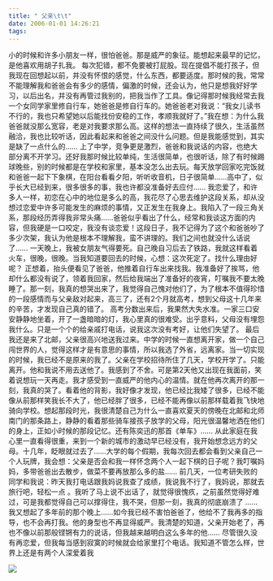 ```yaml
---
title: " 父亲\t\t"
date: 2006-01-01 14:26:21
tags:
---
```


小的时候和许多小朋友一样，很怕爸爸。那是威严的象征。能想起来最早的记忆，是他喜欢用胡子扎我。 每次犯错，都不免要被打屁股。现在提倡不能打孩子，但我现在回想起以前，并没有怀恨的感觉，什么东西，都要适度。那时候的我，常常不能理解我和爸爸会有多少的感情，偏激的时候，还会认为，他只是想我好好学习，以后出名，并没有再管过我别的，把我当作了工具。像记得那时候我经常去我一个女同学家里修自行车，她爸爸是修自行车的。她爸爸老对我说：“我女儿读书不行的，我也只希望她以后能找份安稳的工作，孝顺我就好了。”我在想：为什么我爸爸就没那么宽容，老是对我要求那么高。这样的想法一直持续了很久，生活虽然融洽，我也比较听话，因此看起来和爸爸之间没什么问题。但是我能感觉到，其实是缺了一点什么的…… 上了中学，竞争更是激烈，爸爸和我说话的内容，也绝大部分离不开学习。还好我那时候比较单纯，生活很简单，也很听话，除了有时候踢球晚些，别的时候都是在学校和家里，基本没怎么出去玩。每天放学回家吃完饭就和爸爸一起下下象棋，在阳台看看夕阳，听听收音机，日子很简单……高中了，似乎长大已经到来，很多很多的事，我也许都没准备好去应付…… 我恋爱了，和许多人一样，初恋在心中的地位是多么的高，我花尽了心思去维护这段关系，却从没想过恋爱中许多可能发生的麻烦的事情，又正发生在我身上。我陷入了一段三角关系，那段经历弄得我非常头痛……爸爸似乎看出了什么，经常和我谈这方面的内容，但我硬是一口咬定，我没有谈恋爱！这段日子，我不记得为了这个和爸爸吵了多少次架，我认为他是根本不理解我，蛮不讲理的。我们之间也就没什么话说了…… 一天晚上，我被女朋友气得要死。自己晚自习后去了铁路，我就这样看着火车，很晚，很晚。当我知道要回去的时候，心想：这次死定了。找什么理由好呢？ 正想着，抬头便看见了爸爸，他推着自行车出来找我。我准备好了挨骂，他却什么都没有说了，领着我回家，然后给我端出了准备好的夜宵，叮嘱我不要太晚睡了。那一刻，我真的想哭出来了，我觉得自己愧对他们了，为了根本不值得珍惜的一段感情而与父亲敌对起来，高三了，还有2个月就高考，想到父母这十几年来的辛苦，才发现自己真的错了。 高考分数出来后，我果然大失水准。一家三口安安静静地坐着，开了一盏暗暗的灯，我心里真的很难受。出乎意料，父母没有埋怨我什么。只是一个个的给亲戚打电话，说我这次没有考好，让他们失望了。 最后我还是来了北邮，父亲很高兴地送我过来。中学的时候一直想离开家，做一个自己闯世界的人，觉得这样才是有意思的事情，所以我选了外省，远离家。当一切实现的时候，我已经不是原来的我了。父亲在学校招待所住了几天，学校开学了。只能离开。他和我说不用去送他了。我感到了不舍。可是第2天他又出现在我面前，笑着说想玩一天再走。我才感受到一直威严的他内心的温情。就在他再次离开的那一刻，我真的哭了。看着他的背影，我好像才发现，他已经比我矮了很多，已经不能像从前那样笑我长不大了，他已经胖了很多，已经不能再像以前那样载着我飞快地骑向学校。想起那段时光，我很清楚自己为什么一直喜欢夏天的傍晚在北邮和北师南门的那条路上，静静的看着那些骑车接孩子放学的父母，阳光很温馨地洒在他们的身上，正如小时候的那段记忆。还有陈奕迅的那首《单车》…… 从此家庭在我心里一直看得很重，来到一个新的城市的激动早已经没有，我开始想念远方的父母。十几年，眨眼就过去了……大学的每个假期，我每次回去都会看到父亲自己一个人玩牌，我会想：父亲是否会和我一样怀念两个人一起下棋的日子呢？我叮嘱妈妈，多带爸爸出去散步，做菜不要再放那么多的盐…… 前几天，一位考研失败的同学和我说：昨天我打电话跟我妈说我查了成绩，我说我不行了，我妈说，那就去旅行吧，轻松一点 。我听了马上说不出话了，就觉得很愧疚，之前虽然觉得好难过，可是我都觉得自己可以撑得住，我不哭，但那一刻，我真的彻底崩溃了 …… 我又想起了多年前的那个晚上……如今我已经不害怕爸爸了，他给不了我再多的指导，也不会再打我。他的身型也不再显得威严。我清楚的知道，父亲开始老了，再也不像以前那般铿锵有力的说话，但我越来越明白这么多年的他…… 尽管很久没有再恋爱，但我每当感到寂寞的时候就会给家里打个电话。我知道不管怎么样，世界上还是有两个人深爱着我

![](../../../images/2011/03/p19809374-1.jpg )